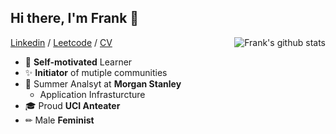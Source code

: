 ## Hi there, I'm Frank 👋

<a href="http://google.com">
 <img align="right" src="https://github-readme-stats.vercel.app/api?username=macoredroid&show_icons=true&title_color=ff8f1c&icon_color=250E62&text_color=193549&bg_color=f2fcff" alt="Frank's github stats" />
</a>

[Linkedin](https://www.linkedin.com/in/yiyangiliu) / [Leetcode](https://leetcode.com/yiyangiliu) / [CV](https://github.com/yiyangiliu/Resume)
 - 📌 **Self-motivated** Learner
 - ✨ **Initiator** of mutiple communities
 - 👔 Summer Analsyt at **Morgan Stanley**
   - Application Infrasturcture
 - 🎓 Proud **UCI Anteater**
 - ✏ Male **Feminist**
 
## 

<!--

- 🔭 I’m currently working on ...
- 🌱 I’m currently learning ...
- 👯 I’m looking to collaborate on ...
- 🤔 I’m looking for help with ...
- 💬 Ask me about ...
- 📫 How to reach me: ...
- 😄 Pronouns: ...
- ⚡ Fun fact: ...
-->
